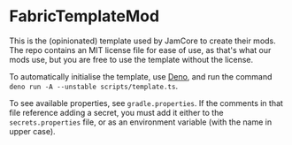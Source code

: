 # FabricTemplateMod

This is the (opinionated) template used by JamCore to create their mods. The 
repo contains an MIT license file for ease of use, as that's what our mods use,
but you are free to use the template without the license.

To automatically initialise the template, use [Deno](https://deno.land/),
and run the command `deno run -A --unstable scripts/template.ts`.

To see available properties, see `gradle.properties`. If the comments in that
file reference adding a secret, you must add it either to the `secrets.properties`
file, or as an environment variable (with the name in upper case).
